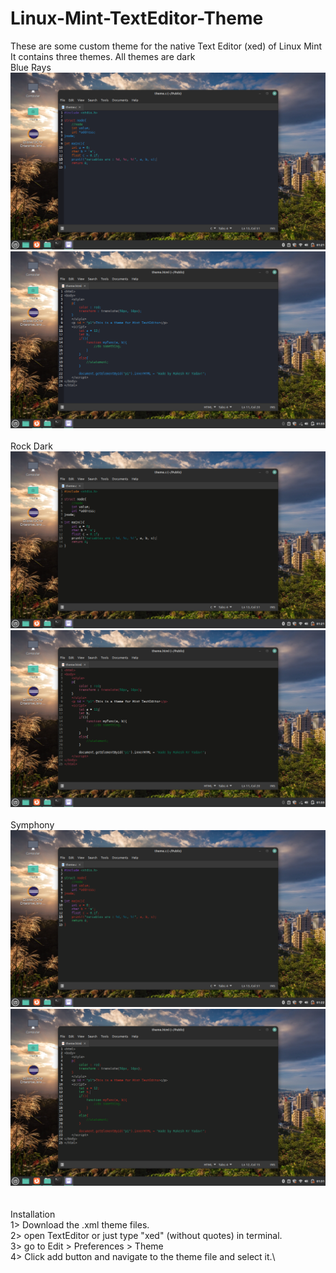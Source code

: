 # Linux-Mint-TextEditor-Theme
These are some custom theme for the native Text Editor (xed) of Linux Mint\
It contains three themes. All themes are dark\
Blue Rays\
![](https://github.com/rakeshkryadav/Linux-Mint-TextEditor-Theme/blob/main/blue_ray.png)\
![](https://github.com/rakeshkryadav/Linux-Mint-TextEditor-Theme/blob/main/blue_ray02.png)\
\
Rock Dark\
![](https://github.com/rakeshkryadav/Linux-Mint-TextEditor-Theme/blob/main/rock_dark.png)\
![](https://github.com/rakeshkryadav/Linux-Mint-TextEditor-Theme/blob/main/rock_dark02.png)\
\
Symphony\
![](https://github.com/rakeshkryadav/Linux-Mint-TextEditor-Theme/blob/main/symphony.png)\
![](https://github.com/rakeshkryadav/Linux-Mint-TextEditor-Theme/blob/main/symphony02.png)\
\
\
Installation\
1> Download the .xml theme files.\
2> open TextEditor or just type "xed" (without quotes) in terminal.\
3> go to Edit > Preferences > Theme\
4> Click add button and navigate to the theme file and select it.\
